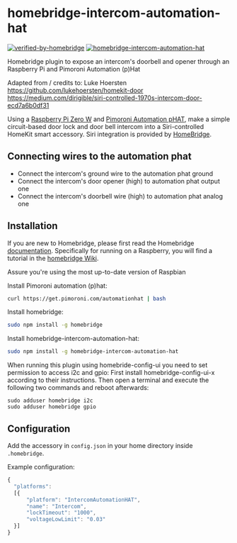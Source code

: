 # homebridge-intercom-automation-hat

[![verified-by-homebridge](https://badgen.net/badge/homebridge/verified/purple)](https://github.com/homebridge/homebridge/wiki/Verified-Plugins)
[![homebridge-intercom-automation-hat](https://badgen.net/npm/v/homebridge-intercom-automation-hat?icon=npm)](https://www.npmjs.com/package/homebridge-intercom-automation-hat)

Homebridge plugin to expose an intercom's doorbell and opener through an Raspberry Pi and Pimoroni Automation (p)Hat

Adapted from / credits to:  Luke Hoersten
https://github.com/lukehoersten/homekit-door
https://medium.com/dirigible/siri-controlled-1970s-intercom-door-ecd7a6b0df31

Using
a
[Raspberry Pi Zero W](https://www.raspberrypi.org/products/raspberry-pi-zero-w/) and
[Pimoroni Automation pHAT](https://shop.pimoroni.com/products/automation-phat),
make a simple circuit-based door lock and door bell intercom into a
Siri-controlled HomeKit smart accessory. Siri integration is provided
by [HomeBridge](https://github.com/homebridge/homebridge).

## Connecting wires to the automation phat
* Connect the intercom's ground wire to the automation phat ground
* Connect the intercom's door opener (high) to automation phat output one
* Connect the intercom's doorbell wire (high) to automation phat analog one


## Installation

If you are new to Homebridge, please first read the Homebridge [documentation](https://www.npmjs.com/package/homebridge).
Specifically for running on a Raspberry, you will find a tutorial in the [homebridge Wiki](https://github.com/homebridge/homebridge/wiki/Install-Homebridge-on-Raspbian).

Assure you're using the most up-to-date version of Raspbian

Install Pimoroni automation (p)hat:
```sh
curl https://get.pimoroni.com/automationhat | bash
```

Install homebridge:
```sh
sudo npm install -g homebridge
```

Install homebridge-intercom-automation-hat:
```sh
sudo npm install -g homebridge-intercom-automation-hat
```

When running this plugin using homebride-config-ui you need to set permission to access i2c and gpio:
First install homebridge-config-ui-x according to their instructions. Then open a terminal and execute the following two commands and reboot afterwards:
```
sudo adduser homebridge i2c
sudo adduser homebridge gpio
```


## Configuration

Add the accessory in `config.json` in your home directory inside `.homebridge`.

Example configuration:

```js
{
  "platforms":
  [{
      "platform": "IntercomAutomationHAT",
      "name": "Intercom",
      "lockTimeout": "1000",
      "voltageLowLimit": "0.03"
  }]
}
```
